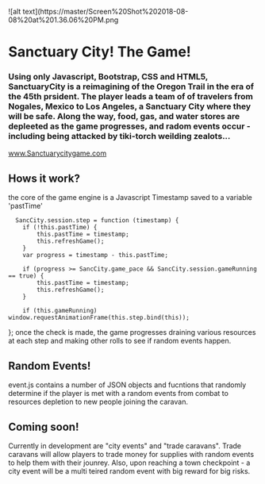 ![alt text](https://master/Screen%20Shot%202018-08-08%20at%201.36.06%20PM.png
# Sanctuary City!  The Game!

### Using only Javascript, Bootstrap, CSS and HTML5, SanctuaryCity is a reimagining of the Oregon Trail in the era of the 45th prsident.  The player leads a team of of travelers from Nogales, Mexico to Los Angeles, a Sanctuary City where they will be safe.  Along the way, food, gas, and water stores are depleeted as the game progresses, and radom events occur - including being attacked by tiki-torch weilding zealots...


 www.Sanctuarycitygame.com



## Hows it work?

the core of the game engine is a Javascript Timestamp saved to a variable 'pastTime' 

      SancCity.session.step = function (timestamp) {
        if (!this.pastTime) {
            this.pastTime = timestamp;
            this.refreshGame();
        }
        var progress = timestamp - this.pastTime;

        if (progress >= SancCity.game_pace && SancCity.session.gameRunning == true) {
            this.pastTime = timestamp;
            this.refreshGame();
        }

        if (this.gameRunning) window.requestAnimationFrame(this.step.bind(this));

};
  once the check is made, the game progresses draining various resources at each step and making other rolls to see if random events happen.

## Random Events!

event.js contains a number of JSON objects and fucntions that randomly determine if the player is met with a random events from combat to resources depletion to new people joining the caravan.

## Coming soon!
Currently in development are "city events" and "trade caravans".  Trade caravans will allow players to trade money for supplies with random events to help them with their jounrey.  Also, upon reaching a town checkpoint - a city event will be a multi teired random event with big reward for big risks.

